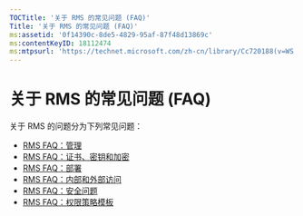 ```yaml
---
TOCTitle: '关于 RMS 的常见问题 (FAQ)'
Title: '关于 RMS 的常见问题 (FAQ)'
ms:assetid: '0f14390c-8de5-4829-95af-87f48d13869c'
ms:contentKeyID: 18112474
ms:mtpsurl: 'https://technet.microsoft.com/zh-cn/library/Cc720188(v=WS.10)'
---
```


关于 RMS 的常见问题 (FAQ)
=========================

关于 RMS 的问题分为下列常见问题：

-   [RMS FAQ：管理](https://technet.microsoft.com/43f77336-5e62-4405-9efb-55417a402d62)
-   [RMS FAQ：证书、密钥和加密](https://technet.microsoft.com/ad8cc088-1dea-44c2-be68-9091129f0f12)
-   [RMS FAQ：部署](https://technet.microsoft.com/5559ae65-77ae-4e0b-bfd8-3512409ed29b)
-   [RMS FAQ：内部和外部访问](https://technet.microsoft.com/59c2c51f-6c20-450c-a334-0e1486292074)
-   [RMS FAQ：安全问题](https://technet.microsoft.com/ff433834-79aa-481f-bd39-3393be12a26f)
-   [RMS FAQ：权限策略模板](https://technet.microsoft.com/01515f08-9844-4c1a-9ab5-a5a60a901b50)
